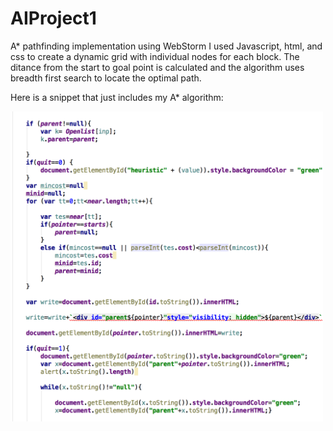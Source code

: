# AIProject1

A* pathfinding implementation using WebStorm I used Javascript, html, and css to create a dynamic grid with individual nodes for each block. The ditance from the start to goal point is calculated and the algorithm uses breadth first search to locate the optimal path. 

Here is a snippet that just includes my A* algorithm:

<img src="https://github.com/jm5967a/AIProject1/blob/master/Screen%20Shot%202016-10-24%20at%206.55.18%20PM.png" width="500"/>
